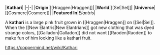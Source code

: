 |**Kathari**|
|-|-|
|**Origin**|[[Hraggen\|Hraggen]]|
|**World**|[[Sel\|Sel]]|
|**Universe**|[[Cosmere\|Cosmere]]|
|**Featured In**|*Elantris*|

A **kathari** is a large pink fruit grown in [[Hraggen\|Hraggen]] on [[Sel\|Sel]].
When the [[New Elantris\|New Elantrians]] got new clothing that was dyed strange colors, [[Galladon\|Galladon]] did not want [[Raoden\|Raoden]] to make fun of him looking like a kathari fruit.



https://coppermind.net/wiki/Kathari